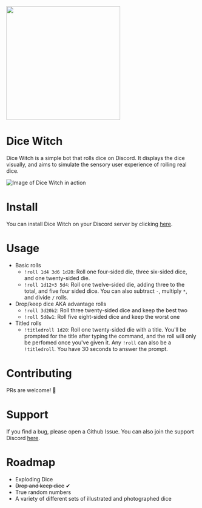 <img src="https://i.imgur.com/v1Dog6h.jpeg" width="300">

# Dice Witch

Dice Witch is a simple bot that rolls dice on Discord. It displays the dice visually, and aims to simulate the sensory user experience of rolling real dice.

![Image of Dice Witch in action](https://i.imgur.com/yVYfpEa.gif)

# Install

You can install Dice Witch on your Discord server by clicking [here](https://discord.com/api/oauth2/authorize?client_id=808161585876697108&permissions=0&scope=bot).

# Usage

- Basic rolls
  - `!roll 1d4 3d6 1d20`: Roll one four-sided die, three six-sided dice, and one twenty-sided die.
  - `!roll 1d12+3 5d4`: Roll one twelve-sided die, adding three to the total, and five four sided dice. You can also subtract `-`, multiply `*`, and divide `/` rolls.
- Drop/keep dice AKA advantage rolls
  - `!roll 3d20b2`: Roll three twenty-sided dice and keep the best two
  - `!roll 5d8w1`: Roll five eight-sided dice and keep the worst one
- Titled rolls
  - `!titledroll 1d20`: Roll one twenty-sided die with a title. You'll be prompted for the title after typing the command, and the roll will only be perfomed once you've given it. Any `!roll` can also be a `!titledroll`. You have 30 seconds to answer the prompt.

# Contributing

PRs are welcome! 🙂

# Support

If you find a bug, please open a Github Issue. You can also join the support Discord [here](https://discord.gg/BdyQG7hZZn).

# Roadmap

- Exploding Dice
- ~~Drop and keep dice~~ ✔
- True random numbers
- A variety of different sets of illustrated and photographed dice
